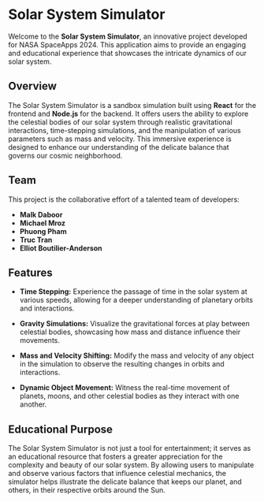# Solar System Simulator

Welcome to the **Solar System Simulator**, an innovative project developed for NASA SpaceApps 2024. This application aims to provide an engaging and educational experience that showcases the intricate dynamics of our solar system.

## Overview

The Solar System Simulator is a sandbox simulation built using **React** for the frontend and **Node.js** for the backend. It offers users the ability to explore the celestial bodies of our solar system through realistic gravitational interactions, time-stepping simulations, and the manipulation of various parameters such as mass and velocity. This immersive experience is designed to enhance our understanding of the delicate balance that governs our cosmic neighborhood.

## Team

This project is the collaborative effort of a talented team of developers:

- **Malk Daboor**
- **Michael Mroz**
- **Phuong Pham**
- **Truc Tran**
- **Elliot Boutilier-Anderson**

## Features

- **Time Stepping:** Experience the passage of time in the solar system at various speeds, allowing for a deeper understanding of planetary orbits and interactions.
  
- **Gravity Simulations:** Visualize the gravitational forces at play between celestial bodies, showcasing how mass and distance influence their movements.
  
- **Mass and Velocity Shifting:** Modify the mass and velocity of any object in the simulation to observe the resulting changes in orbits and interactions.
  
- **Dynamic Object Movement:** Witness the real-time movement of planets, moons, and other celestial bodies as they interact with one another.

## Educational Purpose

The Solar System Simulator is not just a tool for entertainment; it serves as an educational resource that fosters a greater appreciation for the complexity and beauty of our solar system. By allowing users to manipulate and observe various factors that influence celestial mechanics, the simulator helps illustrate the delicate balance that keeps our planet, and others, in their respective orbits around the Sun.
